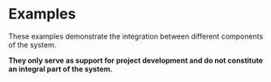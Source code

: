 # Examples

 These examples demonstrate the integration between different components of the system.

**They only serve as support for project development and do not constitute an integral part of the system.**